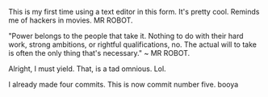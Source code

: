 This is my first time using a text editor in this form. It's pretty cool. Reminds me of hackers in movies.
MR ROBOT.

"Power belongs to the people that take it. Nothing to do with their hard work, strong ambitions, or rightful qualifications,
 no. The actual will to take is often the only thing that's necessary." ~ MR ROBOT.

Alright, I must yield. That, is a tad omnious. Lol.

I already made four commits. This is now commit number five.
booya
